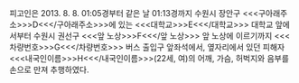 피고인은 2013. 8. 8. 01:05경부터 같은 날 01:13경까지 수원시 장안구 <<<구아래주소>>>D<<</구아래주소>>>에 있는 <<<대학교>>>E<<</대학교>>> 대학교 앞에서부터 수원시 권선구 <<<앞 노상>>>F<<</앞 노상>>> 앞 노상에 이르기까지 <<<차량번호>>>G<<</차량번호>>> 버스 출입구 앞좌석에서, 옆자리에서 있던 피해자 <<<내국인이름>>>H<<</내국인이름>>>(22세, 여)의 어깨, 가슴, 허벅지와 음부를 손으로 만져 추행하였다.
